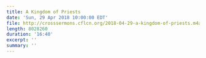 ```yaml
---
title: A Kingdom of Priests
date: 'Sun, 29 Apr 2018 10:00:00 EDT'
file: http://crosssermons.cflcn.org/2018-04-29-a-kingdom-of-priests.m4a
length: 8028260
duration: '16:40'
excerpt: ''
summary: ''
---
```

